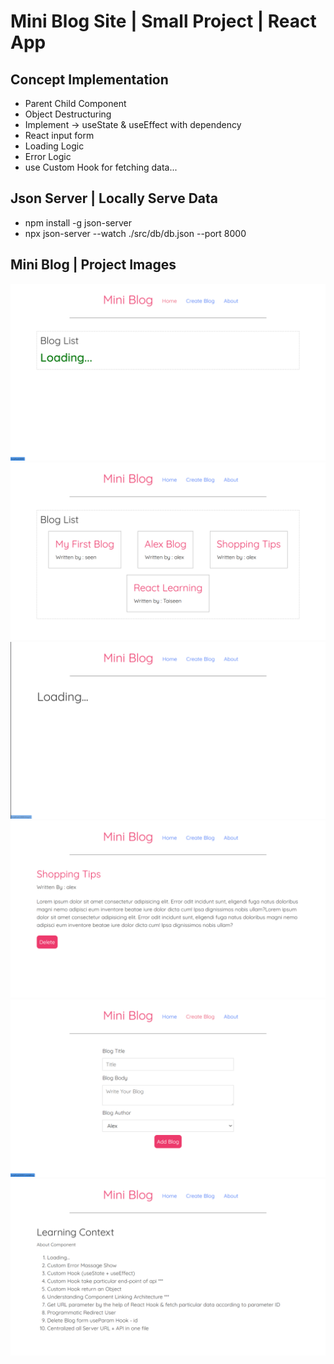 # Mini Blog Site | Small Project | React App

<!-- <|> [Live Link](https://.app) -->

## Concept Implementation
* Parent Child Component                
* Object Destructuring
* Implement -> useState & useEffect with dependency
* React input form
* Loading Logic
* Error Logic
* use Custom Hook for fetching data...

## Json Server | Locally Serve Data
* npm install -g json-server
* npx json-server --watch ./src/db/db.json --port 8000

## Mini Blog | Project Images
<img src="./src/project_img/1.png">
<img src="./src/project_img/2.png">
<img src="./src/project_img/3.png">
<img src="./src/project_img/4.png">
<img src="./src/project_img/5.png">
<img src="./src/project_img/6.png">
